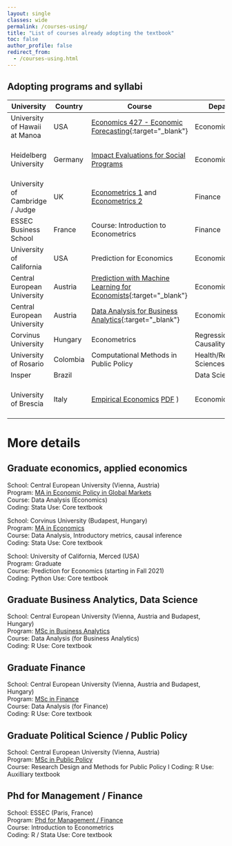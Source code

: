 ```yaml
---
layout: single
classes: wide
permalink: /courses-using/
title: "List of courses already adopting the textbook"
toc: false
author_profile: false
redirect_from:
  - /courses-using.html
---
```


## Adopting programs and syllabi

| University                    	| Country  	| Course                                                                                                                              	| Department                     	| Level   	| Focus                                 	| Coding    	|
|-------------------------------	|----------	|-------------------------------------------------------------------------------------------------------------------------------------	|--------------------------------	|---------	|---------------------------------------	|-----------	|
| University of Hawaii at Manoa 	| USA      	| [Economics 427 - Economic Forecasting](https://www2.hawaii.edu/~fuleky/econ427/econ427.html){:target="_blank"}                                        	| Economics                      	| Sen UG  	| Prediction, Time Series               	| R         	|
| Heidelberg University         	| Germany  	| [Impact Evaluations for Social Programs](https://www.uni-heidelberg.de/md/awi/professuren/intwipol/2021-22_ws_syllabus_ie_englisch.pdf)                                                             	| Economics                      	| Masters 	| regression analysis, causal inference 	| Stata     	|
| University of Cambridge / Judge     | UK   	| [Econometrics 1](/files/judge-econometrics1.pdf) and [Econometrics 2](/files/judge-econometrics2.pdf) | Finance                        	| Graduate     	|Modelling, regressions, causal inference                             	|R, Stata          	|
| ESSEC Business School         	| France   	| Course: Introduction to Econometrics                                                                                                	| Finance                        	| Phd     	|                                       	| R         	|
| University of California      	| USA      	| Prediction for Economics                                                                                                            	| Economics                      	| Masters 	| Prediction, Machine Learning          	| Python    	|
| Central European University   	| Austria  	| [Prediction with Machine Learning for Economists](https://courses.ceu.edu/courses/2021-2022/prediction-machine-learning-economists){:target="_blank"} 	| Economics                      	| PhD/MA  	| Prediction, Machine Learning          	| R, Python 	|
| Central European University   	| Austria  	| [Data Analysis for Business Analytics](https://courses.ceu.edu/courses/2021-2022/data-analysis-1-exploration-business-analytics-track){:target="_blank"} 	| Economics                      	| Masters  	| Data Exploration         	| R 	|
| Corvinus University           	| Hungary  	| Econometrics                                                                                                                                     	| Regressions, Causality                               	|         	|                       Masters                	| Stata           	|
| University of Rosario         	| Colombia 	| Computational Methods in Public Policy                                                                                              	| Health/Rehabilitation Sciences 	|         	|                                       	|           	|
| Insper                        	| Brazil   	|                                                                                                                                     	| Data Science                   	|         	|                                       	|           	|
| University of Brescia     | Italy   | [Empirical Economics](https://unibs.coursecatalogue.cineca.it/insegnamenti/2021/757640/2019/2074/107) [PDF](/files/brescia-empirical-economics.pdf)    )  | Economics                       | BA    | Regression, Causal analysis, time series          | R   |


# More details

## Graduate economics, applied economics

School: Central European University (Vienna, Austria)  
Program: [MA in Economic Policy in Global Markets](https://economics.ceu.edu/program/master-arts-economic-policy-global-markets)  
Course: Data Analysis (Economics)  
Coding: Stata
Use: Core textbook

School: Corvinus University (Budapest, Hungary)  
Program: [MA in Economics]()  
Course: Data Analysis, Introductory metrics, causal inference  
Coding: Stata
Use: Core textbook

School: University of California, Merced (USA)  
Program: Graduate  
Course: Prediction for Economics (starting in Fall 2021)  
Coding: Python
Use: Core textbook

## Graduate Business Analytics, Data Science

School: Central European University (Vienna, Austria and Budapest, Hungary)  
Program: [MSc in Business Analytics](https://economics.ceu.edu/program/master-science-business-analytics)  
Course: Data Analysis (for Business Analytics)  
Coding: R
Use: Core textbook

## Graduate Finance

School: Central European University (Vienna, Austria and Budapest, Hungary)  
Program: [MSc in Finance](https://economics.ceu.edu/program/master-science-finance)  
Course: Data Analysis (for Finance)  
Coding: R
Use: Core textbook

## Graduate Political Science / Public Policy
School: Central European University (Vienna, Austria)  
Program: [MSc in Public Policy](https://courses.ceu.edu/courses/2020-2021/research-design-and-methods-public-policy-i)  
Course: Research Design and Methods for Public Policy I
Coding: R
Use: Auxilliary textbook



## Phd for Management / Finance
School: ESSEC (Paris, France)  
Program: [Phd for Management / Finance](https://www.essec.edu/en/program/phd-en/phd-program/)  
Course: Introduction to Econometrics  
Coding: R / Stata
Use: Core textbook
